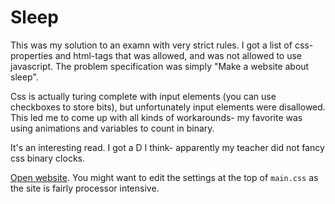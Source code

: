 # Sleep

This was my solution to an examn with very strict rules. I got a list of css-properties and html-tags that was allowed, and was not allowed to use javascript. The problem specification was simply "Make a website about sleep".

Css is actually turing complete with input elements (you can use checkboxes to store bits), but unfortunately input elements were disallowed. This led me to come up with all kinds of workarounds- my favorite was using animations and variables to count in binary.

It's an interesting read. I got a D I think- apparently my teacher did not fancy css binary clocks.

[Open website](https://blackcapcoder.github.io/sleep/). You might want to edit the settings at the top of `main.css` as the site is fairly processor intensive.
